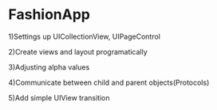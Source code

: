 # FashionApp

1)Settings up UICollectionView, UIPageControl

2)Create views and layout programatically

3)Adjusting alpha values

4)Communicate between child and parent objects(Protocols)

5)Add simple UIView transition

